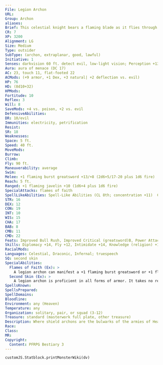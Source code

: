 ```yaml
---
File: Legion Archon
URL: 
Group: Archon
aliases: 
Brief: This celestial knight bears a flaming blade as it flies through the air on metallic wings that seem to grow from its armor.
CR: 7
XP: 3200
Alignment: LG
Size: Medium
Type: outsider
SubType: (archon, extraplanar, good, lawful)
Initiative: 1
Senses: darkvision 60 ft. detect evil, low-light vision; Perception +13
Aura: aura of menace (DC 17)
AC: 23, touch 11, flat-footed 22
ACMods: (+9 armor, +1 Dex, +3 natural| +2 deflection vs. evil)
HP: 76
HD: (8d10+32)
HPMods: 
Fortitude: 10
Reflex: 3
Will: 8
SaveMods: +4 vs. poison, +2 vs. evil
DefensiveAbilities: 
DR: 10/evil
Immunities: electricity, petrification
Resist: 
SR: 18
Weaknesses: 
Space: 5 ft.
Speed: 40 ft.
MoveMods: 
Burrow: 
Climb: 
Fly: 90 ft.
Maneuverability: average
Swim: 
Melee: +1 flaming burst greatsword +13/+8 (2d6+5/17-20 plus 1d6 fire)
Reach: 5 ft.
Ranged: +1 flaming javelin +10 (1d6+4 plus 1d6 fire)
SpecialAttacks: flames of faith
SpellLikeAbilities: Spell-Like Abilities (CL 8th; concentration +11)  Constant-detect evil, magic circle against evil   At Will-aid, continual flame, greater teleport (self plus 50 lbs. of objects only), message   3/day-align weapon, mirror image, versatile weapon*
STR: 16
DEX: 12
CON: 19
INT: 10
WIS: 15
CHA: 17
BAB: 8
CMB: 11
CMD: 22
Feats: Improved Bull Rush, Improved Critical (greatsword)B, Power Attack, Vital Strike, Weapon Focus (greatsword), Whirlwind AttackB
Skills: Diplomacy +14, Fly +12, Intimidate +14, Knowledge (religion) +11, Perception +13, Sense Motive +9, Survival +9
RacialMods: 
Languages: Celestial, Draconic, Infernal; truespeech
SQ: second skin
SpecialAbilities:
  Flames of Faith (Ex): >
    A legion archon can manifest a +1 flaming burst greatsword or +1 flaming javelin as a move-equivalent action. The legion archon's sword vanishes if it leaves its hand, and its javelin vanishes after striking or missing its target.
  Second Skin (Ex): >
    A legion archon is proficient in all forms of armor. It takes no reduction to its speed or any armor check penalties from wearing any sort of armor. Most legion archons wear full plate armor.
SpellsKnown: 
SpellsPrepared: 
SpellDomains: 
Bloodline: 
Environment: any (Heaven)
Temperature: any
Organization: solitary, pair, or squad (3-12)
Treasure: standard (masterwork full plate, other treasure)
Description: Where shield archons are the bulwarks of the armies of Heaven, legion archons are the swords, sent in file after file to match evil's boundless hordes.  Legion archons stand 6-1/2 feet in height and weigh 200 pounds. Beneath their helmets and armor, they have pale or nearly jet-black hairless skin. Their eyes burn bright with the flames of their faith, flaring brightest when they conjure forth their weapons. Regardless of the armor they choose to wear, their metallic wings merge with and extend beyond the armor, allowing them flight even when wearing the heaviest of protection.  Despite their warlike mien, legion archons prefer errands of peace and mercy. Their masters dispatch unarmed legion archons as celestial envoys, though still clad in their heavenly armor. In this fashion, they spread the word and love of Heaven to widely scattered realms.
Race: 
Class: 
MR: 
Copyright:
  Content: PFRPG Bestiary 3
---
```

```dataviewjs
customJS.Statblock.printMonsterWiki(dv)
```
